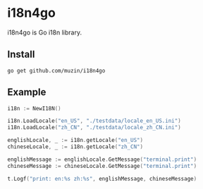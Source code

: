 # i18n4go
i18n4go is Go i18n library.


## Install
```shell
go get github.com/muzin/i18n4go
```


## Example

```go
i18n := NewI18N()

i18n.LoadLocale("en_US", "./testdata/locale_en_US.ini")
i18n.LoadLocale("zh_CN", "./testdata/locale_zh_CN.ini")

englishLocale, _ := i18n.getLocale("en_US")
chineseLocale, _ := i18n.getLocale("zh_CN")

englishMessage := englishLocale.GetMessage("terminal.print")
chineseMessage := chineseLocale.GetMessage("terminal.print")

t.Logf("print: en:%s zh:%s", englishMessage, chineseMessage)
```